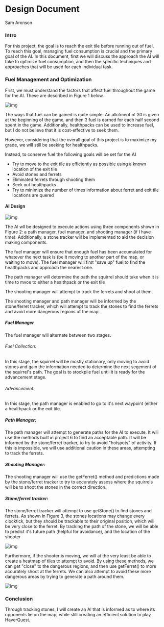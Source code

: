 # Design Document

Sam Aronson

### Intro

For this project, the goal is to reach the exit tile before running out of fuel. To reach this goal, managing  fuel consumption is crucial and the primary goal of the AI. In this document, first we will discuss the approach the AI will take to optimize fuel consumption, and then the specific techniques and approaches that will be used for each individual task.

### Fuel Management and Optimization

First, we must understand the factors that affect fuel throughout the game for the AI. These are described in Figure 1 below.

![img](/Users/local/QUAKER/saronson/Documents/cs107-p8/imgs_design/fuelconsumption.png)

The ways that fuel can be gained is quite simple. An allotment of 30 is given at the beginning of the game, and then 3 fuel is earned for each half second spent in the game. Additionally, healthpacks can be used to increase fuel, but I do not believe that it is cost-effective to seek them.

However, considering that the overall goal of this project is to maximize my grade, we will still be seeking for healthpacks.

Instead, to conserve fuel the following goals will be set for the AI

* Try to move to the exit tile as efficiently as possible using a known location of the exit tile
* Avoid stones and ferrets
* Eliminated ferrets through shooting them
* Seek out healthpacks
* Try to minimize the number of times information about ferret and exit tile locations are quered

#### AI Design

![img](/Users/local/QUAKER/saronson/Documents/cs107-p8/imgs_design/overview.png)

The AI wll be designed to execute actions using three components shown in Figure 2: a path manager, fuel manager, and shooting manager (if I have time). Additionally, a stone tracker will be implemented to aid the decision making components.

The fuel manager will ensure that enough fuel has been accumulated for whatever the next task is (be it moving to another part of the map, or waiting to move). The fuel manager will first "save up" fuel to find the healthpacks and approach the nearest one.

The path manager will determine the path the squirrel should take when it is time to mvoe to either a healthpack or the exit tile

The shooting manager will attempt to track the ferrets and shoot at them.

The shooting manager and path manager will be informed by the stone/ferret tracker, which will attempt to track the stones to find the ferrets and avoid more dangerous regions of the map.

##### Fuel Manager

The fuel manager will alternate between two stages.

###### Fuel Collection:

 In this stage, the squirrel will be mostly stationary, only moving to avoid stones and gain the information needed to determine the next segement of the squirrel's path. The goal is to stockpile fuel until it is ready for the advancement stage.

###### Advancement:

In this stage, the path manager is enabled to go to it's next waypoint (either a healthpack or the exit tile.

##### Path Manager:

The path manager will attempt to generate paths for the AI to execute. It will use the methods built in project 6 to find an acceptable path. It will be informed by the stone/ferret tracker, to try to avoid "hotspots" of activity. If this is impossible, we will use additional caution in these areas, attempting to track the ferrets.

##### Shooting Manager:

The shooting manager will use the getFerret() method and predictions made by the stone/ferret tracker to try to accurately assess where the squirrels will be to shoot the stones in the correct direction.

##### Stone/ferret tracker:

The stone/ferret tracker will attempt to use getStone() to find stones and ferrets. As shown in Figure 3, the stones locations may change every clocktick, but they should be trackable to their original position, which will be very close to the ferret. By tracking the path of the stone, we will be able to predict it's future path (helpful for avoidance), and the location of the shooter

![img](/Users/local/QUAKER/saronson/Documents/cs107-p8/imgs_design/stone_backprop.png)

Furthermore, if the shooter is moving, we will at the very least be able to create a heatmap of tiles to attempt to avoid. By using these methods, we can get "close" to the dangerous regions, and then use getFerret() to more accurately shoot at the ferrets. We can also attempt to avoid these more dangerous areas by trying to generate a path around them. 

![img](/Users/local/QUAKER/saronson/Documents/cs107-p8/imgs_design/ferret_heatmap.png)

### Conclusion

Through tracking stones, I will create an AI that is informed as to where its opponents lie on the map, while still creating an efficient solution to play HaverQuest.